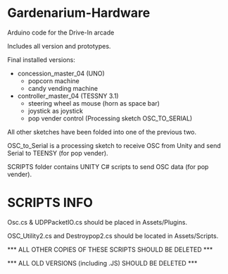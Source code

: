 Gardenarium-Hardware
====================

Arduino code for the Drive-In arcade

Includes all version and prototypes.

Final installed versions: 
* concession_master_04 (UNO)
	* popcorn machine
	* candy vending machine
* controller_master_04 (TESSNY 3.1)
	* steering wheel as mouse (horn as space bar)
	* joystick as joystick
	* pop vender control (Processing sketch OSC_TO_SERIAL)

All other sketches have been folded into one of the previous two. 

OSC_to_Serial is a processing sketch to receive OSC from Unity and send Serial to TEENSY (for pop vender).

SCRIPTS folder contains UNITY C# scripts to send OSC data (for pop vender).

SCRIPTS INFO
============

Osc.cs & UDPPacketIO.cs should be placed in Assets/Plugins.

OSC_Utility2.cs and Destroypop2.cs should be located in Assets/Scripts. 

*** ALL OTHER COPIES OF THESE SCRIPTS SHOULD BE DELETED ***

*** ALL OLD VERSIONS (including .JS) SHOULD BE DELETED ***